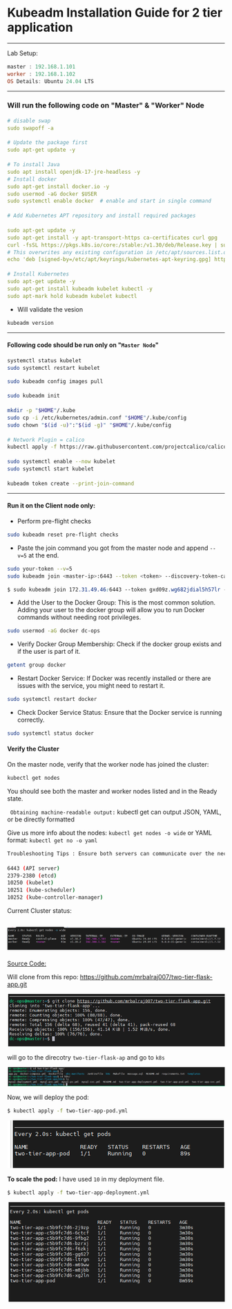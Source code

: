 
# Kubeadm Installation Guide for 2 tier application

--------
Lab Setup:

```powershell
master : 192.168.1.101
worker : 192.168.1.102
OS Details: Ubuntu 24.04 LTS
```
--------


### Will run the following code on "Master" & "Worker" Node

```yaml
# disable swap
sudo swapoff -a

# Update the package first
sudo apt-get update -y

# To install Java
sudo apt install openjdk-17-jre-headless -y
# Install docker
sudo apt-get install docker.io -y
sudo usermod -aG docker $USER
sudo systemctl enable docker  # enable and start in single command

# Add Kubernetes APT repository and install required packages

sudo apt-get update -y
sudo apt-get install -y apt-transport-https ca-certificates curl gpg
curl -fsSL https://pkgs.k8s.io/core:/stable:/v1.30/deb/Release.key | sudo gpg --dearmor -o /etc/apt/keyrings/kubernetes-apt-keyring.gpg
# This overwrites any existing configuration in /etc/apt/sources.list.d/kubernetes.list
echo 'deb [signed-by=/etc/apt/keyrings/kubernetes-apt-keyring.gpg] https://pkgs.k8s.io/core:/stable:/v1.30/deb/ /' | sudo tee /etc/apt/sources.list.d/kubernetes.list

# Install Kubernetes
sudo apt-get update -y
sudo apt-get install kubeadm kubelet kubectl -y
sudo apt-mark hold kubeadm kubelet kubectl


```
- Will validate the vesion
```bash
kubeadm version
```
-----
#### Following code should be run only on "```Master Node```"

```sh
systemctl status kubelet
sudo systemctl restart kubelet
```

```bash
sudo kubeadm config images pull

sudo kubeadm init

mkdir -p "$HOME"/.kube
sudo cp -i /etc/kubernetes/admin.conf "$HOME"/.kube/config
sudo chown "$(id -u)":"$(id -g)" "$HOME"/.kube/config

# Network Plugin = calico
kubectl apply -f https://raw.githubusercontent.com/projectcalico/calico/v3.26.0/manifests/calico.yaml

sudo systemctl enable --now kubelet
sudo systemctl start kubelet

kubeadm token create --print-join-command
```
------

#### Run it on the Client node only:

- Perform pre-flight checks
```bash
sudo kubeadm reset pre-flight checks
```
- Paste the join command you got from the master node and append ```--v=5``` at the end.
```bash
sudo your-token --v=5
sudo kubeadm join <master-ip>:6443 --token <token> --discovery-token-ca-cert-hash sha256:<hash>
```
```css
$ sudo kubeadm join 172.31.49.46:6443 --token gxd09z.wg682jdial5h57lr --discovery-token-ca-cert-hash sha256:a831854669c32ec8cdd4d4146a8922c602bb2753f52acd3072a453def1f081c2 --v=5
```

- Add the User to the Docker Group:
This is the most common solution. Adding your user to the docker group will allow you to run Docker commands without needing root privileges.

```sh
sudo usermod -aG docker dc-ops
```

- Verify Docker Group Membership:
Check if the docker group exists and if the user is part of it.
```sh
getent group docker
```
- Restart Docker Service:
If Docker was recently installed or there are issues with the service, you might need to restart it.
```sh
sudo systemctl restart docker
```

- Check Docker Service Status:
Ensure that the Docker service is running correctly.
```sh
sudo systemctl status docker
```

#### Verify the Cluster
On the master node, verify that the worker node has joined the cluster:
```sh
kubectl get nodes
```
You should see both the master and worker nodes listed and in the Ready state.

``` Obtaining machine-readable output:``` kubectl get can output JSON, YAML, or be directly formatted

Give us more info about the nodes: ```kubectl get nodes -o wide``` or YAML format:  ```kubectl get no -o yaml```

```bash
Troubleshooting Tips : Ensure both servers can communicate over the necessary ports:

6443 (API server)
2379-2380 (etcd)
10250 (kubelet)
10251 (kube-scheduler)
10252 (kube-controller-manager)
```
Current Cluster status:

![alt text](Images\image9.png)
----------------------------------------
[Source Code:](https://github.com/mrbalraj007/two-tier-flask-app)

Will clone from this repo: https://github.com/mrbalraj007/two-tier-flask-app.git

![alt text](Images\image8.png)
 
will go to the direcotry ```two-tier-flask-ap``` and go to ```k8s```

![alt text](Images\image10.png)

Now, we will deploy the pod:
```sh
$ kubectl apply -f two-tier-app-pod.yml
```
![alt text](Images\image11.png)

__To scale the pod:__ I have used ```10``` in my deployment file.
```sh
$ kubectl apply -f two-tier-app-deployment.yml
```
![alt text](Images\image12.png)


